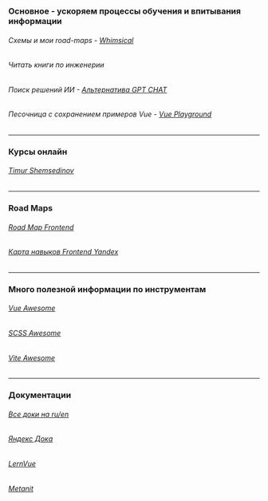 ### Основное - ускоряем процессы обучения и впитывания информации

###### Схемы и мои road-maps - [Whimsical](https://whimsical.com/)
###### Читать книги по инженерии
###### Поиск решений ИИ - [Альтернатива GPT CHAT](https://www.phind.com/)
###### Песочница с сохранением примеров Vue - [Vue Playground](https://play.vuejs.org/#eNp9kUFLwzAUx79KfJcqzA3ZbXQDlYF6UFHBSy6je+sy0yQkL7NQ+t19SVn1ILv1/X//l/7SdnDr3PQYERZQhsorRyIgRbeSRjXOehKd8LgTvdh524iCq4U00lTWBBJNqMUy8cviAbW24tN6vb0orqQpZ8NxfBAPhI3TG0KehCj3N6uuy8t9X854yqkyLpI4Xjd2i3opgbkERuVs3IYJUOBX71Q9PQRr2LpLuxIq2zil0b84UqwmYSEySWzDZt9POSMfcXLKqz1WX//kh9CmTMKrx4D+iBJGRhtfIw14/f6MLT+PkM2j5vYZ+IbB6pgch9pdNFvW/tPLto/52ytTf4R1S2jC6VJJNDX73JfA/+P+zNV/defTed6Tpof+B7x8phs=)

<hr>

### Курсы онлайн
###### [Timur Shemsedinov](https://www.youtube.com/watch?v=pn5myCmpV2U&list=PLHhi8ymDMrQZGa7hYnwBQufg9XXoJr5LP)

<hr/>

### Road Maps
###### [Road Map Frontend](https://andreasbm.github.io/web-skills/)
###### [Карта навыков Frontend Yandex](https://yandex.ru/company/researches/2023/frontenders?mindbox-message-key=3405284274458722304&mindbox-click-id=2dda9973-6e8d-4db2-8859-0bf777295b6e&utm_source=letter&utm_medium=yfd&utm_campaign=letter_1&utm_content=all&utm_term=digest_14_09_2023)

<hr/>

### Много полезной информации по инструментам
###### [Vue Awesome](https://next.awesome-vue.js.org/)
###### [SCSS Awesome](https://github.com/resCSS/awesome-scss?ysclid=lo6qet2d1q712554221)
###### [Vite Awesome](https://github.com/vitejs/awesome-vite)

<hr/>

### Документации
###### [Все доки на ru/en](https://runebook.dev/ru/)
###### [Яндекс Дока](https://doka.guide/)
###### [LernVue](https://learnvue.co/)
###### [Metanit](https://metanit.com/)


